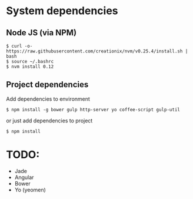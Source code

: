 # System dependencies

## Node JS (via NPM)

```
$ curl -o- https://raw.githubusercontent.com/creationix/nvm/v0.25.4/install.sh | bash
$ source ~/.bashrc
$ nvm install 0.12
```

## Project dependencies

Add dependencies to environment

```
$ npm install -g bower gulp http-server yo coffee-script gulp-util
```

or just add dependencies to project

```
$ npm install
```

# TODO:

* Jade
* Angular
* Bower
* Yo (yeomen)
